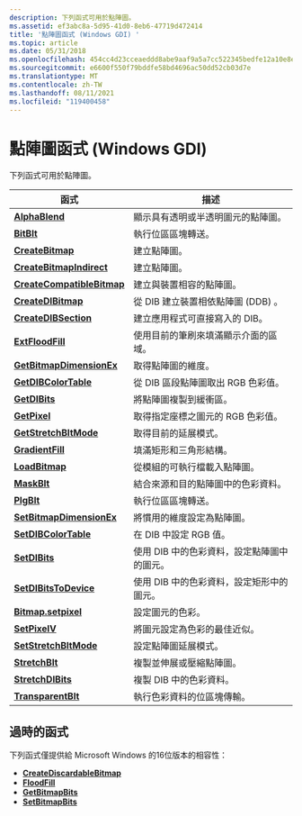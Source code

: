 ```yaml
---
description: 下列函式可用於點陣圖。
ms.assetid: ef3abc8a-5d95-41d0-8eb6-47719d472414
title: '點陣圖函式 (Windows GDI) '
ms.topic: article
ms.date: 05/31/2018
ms.openlocfilehash: 454cc4d23cceaeddd8abe9aaf9a5a7cc522345bedfe12a10e8e114c5dde46d8b
ms.sourcegitcommit: e6600f550f79bddfe58bd4696ac50dd52cb03d7e
ms.translationtype: MT
ms.contentlocale: zh-TW
ms.lasthandoff: 08/11/2021
ms.locfileid: "119400458"
---
```

# <a name="bitmap-functions-windows-gdi"></a>點陣圖函式 (Windows GDI) 

下列函式可用於點陣圖。



| 函式                                                 | 描述                                                    |
|----------------------------------------------------------|----------------------------------------------------------------|
| [**AlphaBlend**](/windows/desktop/api/WinGdi/nf-wingdi-alphablend)                         | 顯示具有透明或半透明圖元的點陣圖。  |
| [**BitBlt**](/windows/desktop/api/Wingdi/nf-wingdi-bitblt)                                 | 執行位區區塊轉送。                                 |
| [**CreateBitmap**](/windows/desktop/api/Wingdi/nf-wingdi-createbitmap)                     | 建立點陣圖。                                              |
| [**CreateBitmapIndirect**](/windows/desktop/api/Wingdi/nf-wingdi-createbitmapindirect)     | 建立點陣圖。                                              |
| [**CreateCompatibleBitmap**](/windows/desktop/api/Wingdi/nf-wingdi-createcompatiblebitmap) | 建立與裝置相容的點陣圖。                     |
| [**CreateDIBitmap**](/windows/desktop/api/Wingdi/nf-wingdi-createdibitmap)                 | 從 DIB 建立裝置相依點陣圖 (DDB) 。            |
| [**CreateDIBSection**](/windows/desktop/api/Wingdi/nf-wingdi-createdibsection)             | 建立應用程式可直接寫入的 DIB。         |
| [**ExtFloodFill**](/windows/desktop/api/Wingdi/nf-wingdi-extfloodfill)                     | 使用目前的筆刷來填滿顯示介面的區域。   |
| [**GetBitmapDimensionEx**](/windows/desktop/api/Wingdi/nf-wingdi-getbitmapdimensionex)     | 取得點陣圖的維度。                               |
| [**GetDIBColorTable**](/windows/desktop/api/Wingdi/nf-wingdi-getdibcolortable)             | 從 DIB 區段點陣圖取出 RGB 色彩值。          |
| [**GetDIBits**](/windows/desktop/api/Wingdi/nf-wingdi-getdibits)                           | 將點陣圖複製到緩衝區。                                 |
| [**GetPixel**](/windows/desktop/api/Wingdi/nf-wingdi-getpixel)                             | 取得指定座標之圖元的 RGB 色彩值。   |
| [**GetStretchBltMode**](/windows/desktop/api/Wingdi/nf-wingdi-getstretchbltmode)           | 取得目前的延展模式。                              |
| [**GradientFill**](/windows/desktop/api/WinGdi/nf-wingdi-gradientfill)                     | 填滿矩形和三角形結構。                       |
| [**LoadBitmap**](/windows/desktop/api/Winuser/nf-winuser-loadbitmapa)                         | 從模組的可執行檔載入點陣圖。                |
| [**MaskBlt**](/windows/desktop/api/Wingdi/nf-wingdi-maskblt)                               | 結合來源和目的點陣圖中的色彩資料。 |
| [**PlgBlt**](/windows/desktop/api/Wingdi/nf-wingdi-plgblt)                                 | 執行位區區塊轉送。                                 |
| [**SetBitmapDimensionEx**](/windows/desktop/api/Wingdi/nf-wingdi-setbitmapdimensionex)     | 將慣用的維度設定為點陣圖。                     |
| [**SetDIBColorTable**](/windows/desktop/api/Wingdi/nf-wingdi-setdibcolortable)             | 在 DIB 中設定 RGB 值。                                      |
| [**SetDIBits**](/windows/desktop/api/Wingdi/nf-wingdi-setdibits)                           | 使用 DIB 中的色彩資料，設定點陣圖中的圖元。       |
| [**SetDIBitsToDevice**](/windows/desktop/api/Wingdi/nf-wingdi-setdibitstodevice)           | 使用 DIB 中的色彩資料，設定矩形中的圖元。    |
| [**Bitmap.setpixel**](/windows/desktop/api/Wingdi/nf-wingdi-setpixel)                             | 設定圖元的色彩。                                    |
| [**SetPixelV**](/windows/desktop/api/Wingdi/nf-wingdi-setpixelv)                           | 將圖元設定為色彩的最佳近似。             |
| [**SetStretchBltMode**](/windows/desktop/api/Wingdi/nf-wingdi-setstretchbltmode)           | 設定點陣圖延展模式。                               |
| [**StretchBlt**](/windows/desktop/api/Wingdi/nf-wingdi-stretchblt)                         | 複製並伸展或壓縮點陣圖。                |
| [**StretchDIBits**](/windows/desktop/api/Wingdi/nf-wingdi-stretchdibits)                   | 複製 DIB 中的色彩資料。                                |
| [**TransparentBlt**](/windows/desktop/api/WinGdi/nf-wingdi-transparentblt)                 | 執行色彩資料的位區塊傳輸。                   |



 

## <a name="obsolete-functions"></a>過時的函式

下列函式僅提供給 Microsoft Windows 的16位版本的相容性：

-   [**CreateDiscardableBitmap**](/windows/desktop/api/Wingdi/nf-wingdi-creatediscardablebitmap)
-   [**FloodFill**](/windows/desktop/api/Wingdi/nf-wingdi-floodfill)
-   [**GetBitmapBits**](/windows/desktop/api/Wingdi/nf-wingdi-getbitmapbits)
-   [**SetBitmapBits**](/windows/desktop/api/Wingdi/nf-wingdi-setbitmapbits)

 

 



